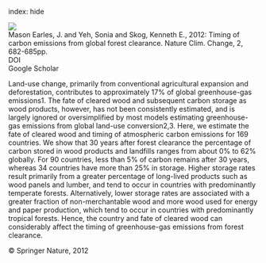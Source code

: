 index: hide

<div class="Citation">
    <div class="Citation-thumb CitationThumb-linked"  data-href="https://doi.org/10.1038/nclimate1535">
      <img src="https://static.claimspace.cloud/climate-study-static/refs/thumbs/6/Mason_Earles_et_al_2012-thumb.png" />
    </div>

  <div class="Citation-body">
    <div class="Citation-text">Mason Earles, J. and Yeh, Sonia and Skog, Kenneth E., 2012: Timing of carbon emissions from global forest clearance. <span class="Article-journal">Nature Clim. Change, </span><span class="Article-volume">2, </span>682-685pp.</div>
    <div class="Citation-links">
      <div class="CitationLink" data-href="https://doi.org/10.1038/nclimate1535">
        <div class="CitationLink-icon CitationLink-Doi"></div>
        <div class="CitationLink-text">DOI</div>
      </div>
      <div class="CitationLink" data-href="https://scholar.google.com/scholar?q=10.1038/nclimate1535">
        <div class="CitationLink-icon CitationLink-Scholar"></div>
        <div class="CitationLink-text">Google Scholar</div>
      </div>
    </div>
  </div>
</div>

Land-use change, primarily from conventional agricultural expansion and deforestation, contributes to approximately 17% of global greenhouse-gas emissions1. The fate of cleared wood and subsequent carbon storage as wood products, however, has not been consistently estimated, and is largely ignored or oversimplified by most models estimating greenhouse-gas emissions from global land-use conversion2,3. Here, we estimate the fate of cleared wood and timing of atmospheric carbon emissions for 169 countries. We show that 30 years after forest clearance the percentage of carbon stored in wood products and landfills ranges from about 0% to 62% globally. For 90 countries, less than 5% of carbon remains after 30 years, whereas 34 countries have more than 25% in storage. Higher storage rates result primarily from a greater percentage of long-lived products such as wood panels and lumber, and tend to occur in countries with predominantly temperate forests. Alternatively, lower storage rates are associated with a greater fraction of non-merchantable wood and more wood used for energy and paper production, which tend to occur in countries with predominantly tropical forests. Hence, the country and fate of cleared wood can considerably affect the timing of greenhouse-gas emissions from forest clearance.

<div class="Citation-copy">
&copy; Springer Nature, 2012
</div>